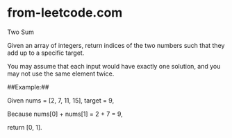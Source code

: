 # from-leetcode.com
Two Sum


Given an array of integers, return indices of the two numbers such that they add up to a specific target.

You may assume that each input would have exactly one solution, and you may not use the same element twice.


  
##Example:##

Given nums = [2, 7, 11, 15], target = 9,

Because nums[0] + nums[1] = 2 + 7 = 9,

return [0, 1].

